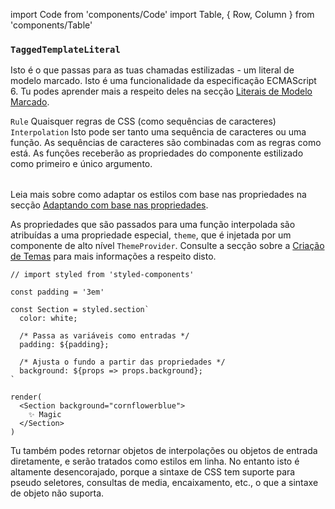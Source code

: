 import Code from 'components/Code'
import Table, { Row, Column } from 'components/Table'

### `TaggedTemplateLiteral`

Isto é o que passas para as tuas chamadas estilizadas - um literal de modelo marcado. Isto é uma funcionalidade da especificação ECMAScript 6. Tu podes aprender mais a respeito deles na secção [Literais de Modelo Marcado](/docs/advanced#literais-de-modelo-marcado).

<Table head={['Inputs', 'Description']}>
  <Row>
    <Column>
      <Code>Rule</Code>
    </Column>
    <Column>Quaisquer regras de CSS (como sequências de caracteres)</Column>
  </Row>
  <Row>
    <Column>
      <Code>Interpolation</Code>
    </Column>
    <Column>
      Isto pode ser tanto uma sequência de caracteres ou uma função. As sequências de caracteres são combinadas com as regras como está. As funções receberão as propriedades do componente estilizado como primeiro e único argumento.
    </Column>
  </Row>
</Table>

Leia mais sobre como adaptar os estilos com base nas propriedades na secção [Adaptando com base nas propriedades](/docs/basics#adaptando-com-base-nas-propriedades).

As propriedades que são passados para uma função interpolada são atribuídas a uma propriedade especial, `theme`, que é injetada por um componente de alto nível `ThemeProvider`. Consulte a secção sobre a [Criação de Temas](/docs/advanced#criação-de-temas) para mais informações a respeito disto.

```react
// import styled from 'styled-components'

const padding = '3em'

const Section = styled.section`
  color: white;

  /* Passa as variáveis como entradas */
  padding: ${padding};

  /* Ajusta o fundo a partir das propriedades */
  background: ${props => props.background};
`

render(
  <Section background="cornflowerblue">
    ✨ Magic
  </Section>
)
```

Tu também podes retornar objetos de interpolações ou objetos de entrada diretamente, e serão tratados como estilos em linha. No entanto isto é altamente desencorajado, porque a sintaxe de CSS tem suporte para pseudo seletores, consultas de media, encaixamento, etc., o que a sintaxe de objeto não suporta.
